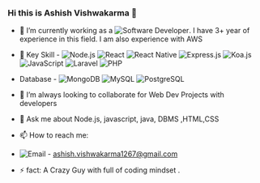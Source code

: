 ### Hi this is Ashish Vishwakarma 👋

- 🔭 I’m currently working as a ![Software Developer](https://img.shields.io/badge/Software_Developer-FF6347?style=for-the-badge). I have 3+ year of experience in this field. I am also experience with AWS 
- 🌱 Key Skill - ![Node.js](https://img.shields.io/badge/Node.js-339933?style=for-the-badge&logo=nodedotjs&logoColor=white)
![React](https://img.shields.io/badge/React-20232A?style=for-the-badge&logo=react&logoColor=61DAFB)
![React Native](https://img.shields.io/badge/React_Native-20232A?style=for-the-badge&logo=react&logoColor=61DAFB)
![Express.js](https://img.shields.io/badge/Express.js-000000?style=for-the-badge&logo=express&logoColor=white)
![Koa.js](https://img.shields.io/badge/Koa.js-33333D?style=for-the-badge&logo=koa&logoColor=white)
![JavaScript](https://img.shields.io/badge/JavaScript-F7DF1E?style=for-the-badge&logo=javascript&logoColor=black)
![Laravel](https://img.shields.io/badge/Laravel-FF2D20?style=for-the-badge&logo=laravel&logoColor=white)
![PHP](https://img.shields.io/badge/PHP-777BB4?style=for-the-badge&logo=php&logoColor=white)

- Database - ![MongoDB](https://img.shields.io/badge/MongoDB-47A248?style=for-the-badge&logo=mongodb&logoColor=white)
![MySQL](https://img.shields.io/badge/MySQL-4479A1?style=for-the-badge&logo=mysql&logoColor=white)
![PostgreSQL](https://img.shields.io/badge/PostgreSQL-336791?style=for-the-badge&logo=postgresql&logoColor=white)

- 👯 I’m always looking to collaborate for Web Dev Projects with developers 
- 💬 Ask me about Node.js, javascript, java, DBMS ,HTML,CSS 
- 📫 How to reach me:
- ![Email](https://img.shields.io/badge/Email-D14836?style=for-the-badge&logo=gmail&logoColor=white)  - ashish.vishwakarma1267@gmail.com

- ⚡  fact: A Crazy Guy with full of coding mindset .

